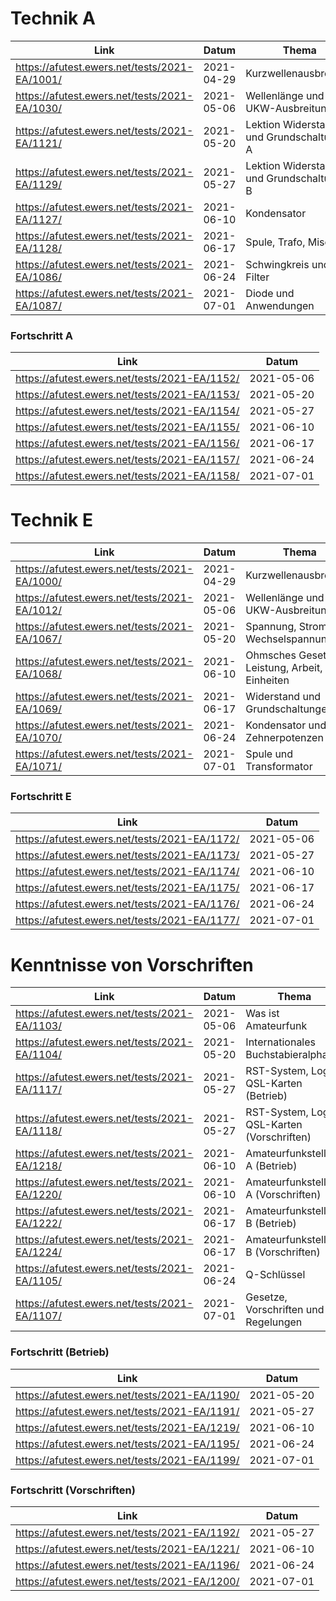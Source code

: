 # Technik A

| Link                                          | Datum      | Thema                                     |
| --------------------------------------------- | ---------- | ----------------------------------------- |
| https://afutest.ewers.net/tests/2021-EA/1001/ | 2021-04-29 | Kurzwellenausbreitung                     |
| https://afutest.ewers.net/tests/2021-EA/1030/ | 2021-05-06 | Wellenlänge und UKW-Ausbreitung           |
| https://afutest.ewers.net/tests/2021-EA/1121/ | 2021-05-20 | Lektion Widerstand und Grundschaltungen A |
| https://afutest.ewers.net/tests/2021-EA/1129/ | 2021-05-27 | Lektion Widerstand und Grundschaltungen B |
| https://afutest.ewers.net/tests/2021-EA/1127/ | 2021-06-10 | Kondensator                               |
| https://afutest.ewers.net/tests/2021-EA/1128/ | 2021-06-17 | Spule, Trafo, Misc                        |
| https://afutest.ewers.net/tests/2021-EA/1086/ | 2021-06-24 | Schwingkreis und Filter                   |
| https://afutest.ewers.net/tests/2021-EA/1087/ | 2021-07-01 | Diode und Anwendungen                     |

### Fortschritt A

| Link                                          | Datum      |
| --------------------------------------------- | ---------- |
| https://afutest.ewers.net/tests/2021-EA/1152/ | 2021-05-06 |
| https://afutest.ewers.net/tests/2021-EA/1153/ | 2021-05-20 |
| https://afutest.ewers.net/tests/2021-EA/1154/ | 2021-05-27 |
| https://afutest.ewers.net/tests/2021-EA/1155/ | 2021-06-10 |
| https://afutest.ewers.net/tests/2021-EA/1156/ | 2021-06-17 |
| https://afutest.ewers.net/tests/2021-EA/1157/ | 2021-06-24 |
| https://afutest.ewers.net/tests/2021-EA/1158/ | 2021-07-01 |

# Technik E

| Link                                          | Datum      | Thema                                           |
| --------------------------------------------- | ---------- | ----------------------------------------------- |
| https://afutest.ewers.net/tests/2021-EA/1000/ | 2021-04-29 | Kurzwellenausbreitung                           |
| https://afutest.ewers.net/tests/2021-EA/1012/ | 2021-05-06 | Wellenlänge und UKW-Ausbreitung                 |
| https://afutest.ewers.net/tests/2021-EA/1067/ | 2021-05-20 | Spannung, Strom, Wechselspannung                |
| https://afutest.ewers.net/tests/2021-EA/1068/ | 2021-06-10 | Ohmsches Gesetz, Leistung, Arbeit, SI-Einheiten |
| https://afutest.ewers.net/tests/2021-EA/1069/ | 2021-06-17 | Widerstand und Grundschaltungen                 |
| https://afutest.ewers.net/tests/2021-EA/1070/ | 2021-06-24 | Kondensator und Zehnerpotenzen                  |
| https://afutest.ewers.net/tests/2021-EA/1071/ | 2021-07-01 | Spule und Transformator                         |

### Fortschritt E

| Link                                          | Datum      |
| --------------------------------------------- | ---------- |
| https://afutest.ewers.net/tests/2021-EA/1172/ | 2021-05-06 |
| https://afutest.ewers.net/tests/2021-EA/1173/ | 2021-05-27 |
| https://afutest.ewers.net/tests/2021-EA/1174/ | 2021-06-10 |
| https://afutest.ewers.net/tests/2021-EA/1175/ | 2021-06-17 |
| https://afutest.ewers.net/tests/2021-EA/1176/ | 2021-06-24 |
| https://afutest.ewers.net/tests/2021-EA/1177/ | 2021-07-01 |

# Kenntnisse von Vorschriften

| Link                                          | Datum      | Thema                                      |
| --------------------------------------------- | ---------- | ------------------------------------------ |
| https://afutest.ewers.net/tests/2021-EA/1103/ | 2021-05-06 | Was ist Amateurfunk                        |
| https://afutest.ewers.net/tests/2021-EA/1104/ | 2021-05-20 | Internationales Buchstabieralphabet        |
| https://afutest.ewers.net/tests/2021-EA/1117/ | 2021-05-27 | RST-System, Log, QSL-Karten (Betrieb)      |
| https://afutest.ewers.net/tests/2021-EA/1118/ | 2021-05-27 | RST-System, Log, QSL-Karten (Vorschriften) |
| https://afutest.ewers.net/tests/2021-EA/1218/ | 2021-06-10 | Amateurfunkstellen A (Betrieb)             |
| https://afutest.ewers.net/tests/2021-EA/1220/ | 2021-06-10 | Amateurfunkstellen A (Vorschriften)        |
| https://afutest.ewers.net/tests/2021-EA/1222/ | 2021-06-17 | Amateurfunkstellen B (Betrieb)             |
| https://afutest.ewers.net/tests/2021-EA/1224/ | 2021-06-17 | Amateurfunkstellen B (Vorschriften)        |
| https://afutest.ewers.net/tests/2021-EA/1105/ | 2021-06-24 | Q-Schlüssel                                |
| https://afutest.ewers.net/tests/2021-EA/1107/ | 2021-07-01 | Gesetze, Vorschriften und Regelungen       |

### Fortschritt (Betrieb)

| Link                                          | Datum      |
| --------------------------------------------- | ---------- |
| https://afutest.ewers.net/tests/2021-EA/1190/ | 2021-05-20 |
| https://afutest.ewers.net/tests/2021-EA/1191/ | 2021-05-27 |
| https://afutest.ewers.net/tests/2021-EA/1219/ | 2021-06-10 |
| https://afutest.ewers.net/tests/2021-EA/1195/ | 2021-06-24 |
| https://afutest.ewers.net/tests/2021-EA/1199/ | 2021-07-01 |

### Fortschritt (Vorschriften)

| Link                                          | Datum      |
| --------------------------------------------- | ---------- |
| https://afutest.ewers.net/tests/2021-EA/1192/ | 2021-05-27 |
| https://afutest.ewers.net/tests/2021-EA/1221/ | 2021-06-10 |
| https://afutest.ewers.net/tests/2021-EA/1196/ | 2021-06-24 |
| https://afutest.ewers.net/tests/2021-EA/1200/ | 2021-07-01 |
